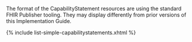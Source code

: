 
The format of the CapabilityStatement resources are using the standard FHIR Publisher tooling. They may display differently from prior versions of this Implementation Guide.

{% include list-simple-capabilitystatements.xhtml %}

<br />

<!--
```
Steps for adding this narrative to CapStatements  - if you don't want to generate it

1) Create narrative in markdown
2) View Page source in Browser and copy the html content and save as .xhtml file

3) Edit xhtml content  ( I use xml spy since can view in browser mode )

1) Change title

2)  Edit  or remove TOC  ( contains both client and server links)

3) Remove any relative links to build (e.g., xml / json views)  since these will break if not viewed inside of IG

4) Remove or replace any unsupported xhtml characters:  You can catch these using the w3 validator or by trying to view in browser
   e.g., replace ";&nbsp" with "&#160;"

4) Insert in CapabilityStatement.text.div as xhtml
    Make CapabilityStatement.text.status = "additional"

e.g.
 <text>
    <status value="additional"/>
    <div xmlns="http://www.w3.org/1999/xhtml">
...(inserted xhtml here)...
   </div>

save CapabilityStatement file

-->

